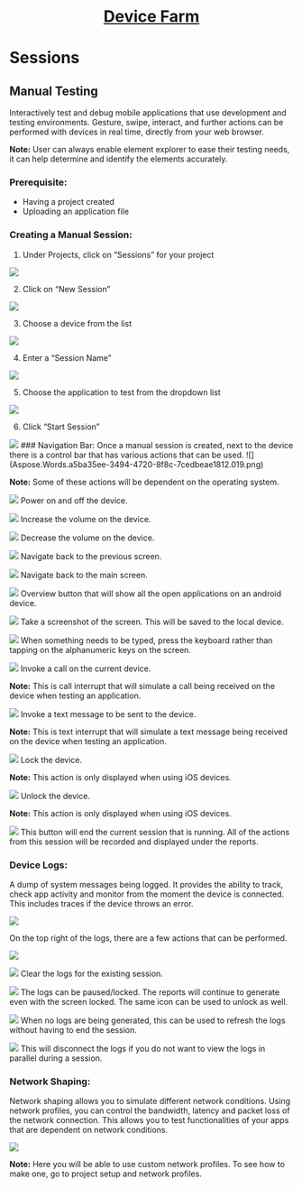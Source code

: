 <h1 style="text-align: center; text-decoration:underline; font-weight: bold;">Device Farm</h1>

# Sessions
## Manual Testing<!-- {docsify-ignore} --> 
Interactively test and debug mobile applications that use development and testing environments. Gesture, swipe, interact, and further actions can be performed with devices in real time, directly from your web browser.

**Note:** User can always enable element explorer to ease their testing needs, it can help determine and identify the elements accurately.

### Prerequisite:
- Having a project created
- Uploading an application file

### Creating a Manual Session:
1. Under Projects, click on “Sessions” for your project

<img src="https://dmdug58z0ycm2.cloudfront.net/production/pub-site/images/_devicefarmimgs/Aspose.Words.a5ba35ee-3494-4720-8f8c-7cedbeae1812.013.png">

2. Click on “New Session”

<img src="https://dmdug58z0ycm2.cloudfront.net/production/pub-site/images/_devicefarmimgs/Aspose.Words.a5ba35ee-3494-4720-8f8c-7cedbeae1812.014.png">

3. Choose a device from the list

<img src="https://dmdug58z0ycm2.cloudfront.net/production/pub-site/images/_devicefarmimgs/Aspose.Words.a5ba35ee-3494-4720-8f8c-7cedbeae1812.015.png">

4. Enter a “Session Name”

<img src="https://dmdug58z0ycm2.cloudfront.net/production/pub-site/images/_devicefarmimgs/Aspose.Words.a5ba35ee-3494-4720-8f8c-7cedbeae1812.016.png">

5. Choose the application to test from the dropdown list

<img src="https://dmdug58z0ycm2.cloudfront.net/production/pub-site/images/_devicefarmimgs/Aspose.Words.a5ba35ee-3494-4720-8f8c-7cedbeae1812.017.png">

6. Click “Start Session”

<img src="https://dmdug58z0ycm2.cloudfront.net/production/pub-site/images/_devicefarmimgs/Aspose.Words.a5ba35ee-3494-4720-8f8c-7cedbeae1812.018.png">
### Navigation Bar:
Once a manual session is created, next to the device there is a control bar that has various actions that can be used. ![](Aspose.Words.a5ba35ee-3494-4720-8f8c-7cedbeae1812.019.png)

**Note:** Some of these actions will be dependent on the operating system.

<img src="https://dmdug58z0ycm2.cloudfront.net/production/pub-site/images/_devicefarmimgs/Aspose.Words.a5ba35ee-3494-4720-8f8c-7cedbeae1812.020.png"> Power on and off the device.

<img src="https://dmdug58z0ycm2.cloudfront.net/production/pub-site/images/_devicefarmimgs/Aspose.Words.a5ba35ee-3494-4720-8f8c-7cedbeae1812.021.png"> Increase the volume on the device.

<img src="https://dmdug58z0ycm2.cloudfront.net/production/pub-site/images/_devicefarmimgs/Aspose.Words.a5ba35ee-3494-4720-8f8c-7cedbeae1812.022.png"> Decrease the volume on the device.

<img src="https://dmdug58z0ycm2.cloudfront.net/production/pub-site/images/_devicefarmimgs/Aspose.Words.a5ba35ee-3494-4720-8f8c-7cedbeae1812.023.png"> Navigate back to the previous screen.

<img src="https://dmdug58z0ycm2.cloudfront.net/production/pub-site/images/_devicefarmimgs/Aspose.Words.a5ba35ee-3494-4720-8f8c-7cedbeae1812.024.png"> Navigate back to the main screen.

<img src="https://dmdug58z0ycm2.cloudfront.net/production/pub-site/images/_devicefarmimgs/Aspose.Words.a5ba35ee-3494-4720-8f8c-7cedbeae1812.025.png"> Overview button that will show all the open applications on an android device.

<img src="https://dmdug58z0ycm2.cloudfront.net/production/pub-site/images/_devicefarmimgs/Aspose.Words.a5ba35ee-3494-4720-8f8c-7cedbeae1812.026.png"> Take a screenshot of the screen. This will be saved to the local device.

<img src="https://dmdug58z0ycm2.cloudfront.net/production/pub-site/images/_devicefarmimgs/Aspose.Words.a5ba35ee-3494-4720-8f8c-7cedbeae1812.027.png"> When something needs to be typed, press the keyboard rather than tapping on the alphanumeric keys on the screen.

<img src="https://dmdug58z0ycm2.cloudfront.net/production/pub-site/images/_devicefarmimgs/Aspose.Words.a5ba35ee-3494-4720-8f8c-7cedbeae1812.024.png"> Invoke a call on the current device.

**Note:** This is call interrupt that will simulate a call being received on the device when testing an application.

<img src="https://dmdug58z0ycm2.cloudfront.net/production/pub-site/images/_devicefarmimgs/Aspose.Words.a5ba35ee-3494-4720-8f8c-7cedbeae1812.028.png"> Invoke a text message to be sent to the device. 

**Note:** This is text interrupt that will simulate a text message being received on the device when testing an application.

<img src="https://dmdug58z0ycm2.cloudfront.net/production/pub-site/images/_devicefarmimgs/Aspose.Words.a5ba35ee-3494-4720-8f8c-7cedbeae1812.029.png"> Lock the device. 

**Note:** This action is only displayed when using iOS devices.

<img src="https://dmdug58z0ycm2.cloudfront.net/production/pub-site/images/_devicefarmimgs/Aspose.Words.a5ba35ee-3494-4720-8f8c-7cedbeae1812.030.png"> Unlock the device. 

**Note:** This action is only displayed when using iOS devices.

<img src="https://dmdug58z0ycm2.cloudfront.net/production/pub-site/images/_devicefarmimgs/Aspose.Words.a5ba35ee-3494-4720-8f8c-7cedbeae1812.031.png"> This button will end the current session that is running. All of the actions from this session will be recorded and displayed under the reports.
### Device Logs:
A dump of system messages being logged. It provides the ability to track, check app activity and monitor from the moment the device is connected. This includes traces if the device throws an error. 

<img src="https://dmdug58z0ycm2.cloudfront.net/production/pub-site/images/_devicefarmimgs/Aspose.Words.a5ba35ee-3494-4720-8f8c-7cedbeae1812.032.png">

On the top right of the logs, there are a few actions that can be performed.

<img src="https://dmdug58z0ycm2.cloudfront.net/production/pub-site/images/_devicefarmimgs/Aspose.Words.a5ba35ee-3494-4720-8f8c-7cedbeae1812.033.png">

<img src="https://dmdug58z0ycm2.cloudfront.net/production/pub-site/images/_devicefarmimgs/Aspose.Words.a5ba35ee-3494-4720-8f8c-7cedbeae1812.022.png"> Clear the logs for the existing session.

<img src="https://dmdug58z0ycm2.cloudfront.net/production/pub-site/images/_devicefarmimgs/Aspose.Words.a5ba35ee-3494-4720-8f8c-7cedbeae1812.034.png"> The logs can be paused/locked. The reports will continue to generate even with the screen locked. The same icon can be used to unlock as well.

<img src="https://dmdug58z0ycm2.cloudfront.net/production/pub-site/images/_devicefarmimgs/Aspose.Words.a5ba35ee-3494-4720-8f8c-7cedbeae1812.035.png"> When no logs are being generated, this can be used to refresh the logs without having to end the session.

<img src="https://dmdug58z0ycm2.cloudfront.net/production/pub-site/images/_devicefarmimgs/Aspose.Words.a5ba35ee-3494-4720-8f8c-7cedbeae1812.036.png"> This will disconnect the logs if you do not want to view the logs in parallel during a session.

### Network Shaping:
Network shaping allows you to simulate different network conditions. Using network profiles, you can control the bandwidth, latency and packet loss of the network connection. This allows you to test functionalities of your apps that are dependent on network conditions.

<img src="https://dmdug58z0ycm2.cloudfront.net/production/pub-site/images/_devicefarmimgs/Aspose.Words.a5ba35ee-3494-4720-8f8c-7cedbeae1812.037.png">

**Note:** Here you will be able to use custom network profiles. To see how to make one, go to project setup and network profiles. 